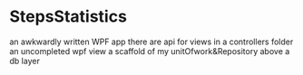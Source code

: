 # StepsStatistics
an  awkwardly written WPF app
there are api for views in a controllers folder
an uncompleted wpf view
a scaffold of my unitOfwork&Repository above a db layer